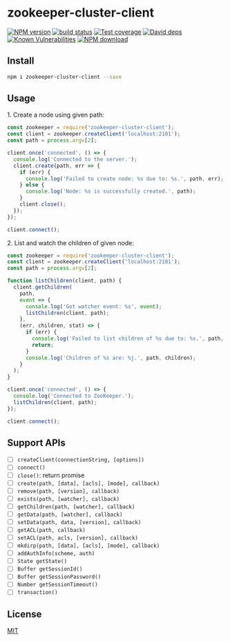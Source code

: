 # zookeeper-cluster-client

[![NPM version][npm-image]][npm-url]
[![build status][travis-image]][travis-url]
[![Test coverage][codecov-image]][codecov-url]
[![David deps][david-image]][david-url]
[![Known Vulnerabilities][snyk-image]][snyk-url]
[![NPM download][download-image]][download-url]

[npm-image]: https://img.shields.io/npm/v/zookeeper-cluster-client.svg?style=flat-square
[npm-url]: https://npmjs.org/package/zookeeper-cluster-client
[travis-image]: https://img.shields.io/travis/node-modules/zookeeper-cluster-client.svg?style=flat-square
[travis-url]: https://travis-ci.org/node-modules/zookeeper-cluster-client
[codecov-image]: https://codecov.io/gh/node-modules/zookeeper-cluster-client/branch/master/graph/badge.svg
[codecov-url]: https://codecov.io/gh/node-modules/zookeeper-cluster-client
[david-image]: https://img.shields.io/david/node-modules/zookeeper-cluster-client.svg?style=flat-square
[david-url]: https://david-dm.org/node-modules/zookeeper-cluster-client
[snyk-image]: https://snyk.io/test/npm/zookeeper-cluster-client/badge.svg?style=flat-square
[snyk-url]: https://snyk.io/test/npm/zookeeper-cluster-client
[download-image]: https://img.shields.io/npm/dm/zookeeper-cluster-client.svg?style=flat-square
[download-url]: https://npmjs.org/package/zookeeper-cluster-client

## Install

```bash
npm i zookeeper-cluster-client --save
```

## Usage

1\. Create a node using given path:

```js
const zookeeper = require('zookeeper-cluster-client');
const client = zookeeper.createClient('localhost:2181');
const path = process.argv[2];

client.once('connected', () => {
  console.log('Connected to the server.');
  client.create(path, err => {
    if (err) {
      console.log('Failed to create node: %s due to: %s.', path, err);
    } else {
      console.log('Node: %s is successfully created.', path);
    }
    client.close();
  });
});

client.connect();
```

2\. List and watch the children of given node:

```js
const zookeeper = require('zookeeper-cluster-client');
const client = zookeeper.createClient('localhost:2181');
const path = process.argv[2];

function listChildren(client, path) {
  client.getChildren(
    path,
    event => {
      console.log('Got watcher event: %s', event);
      listChildren(client, path);
    },
    (err, children, stat) => {
      if (err) {
        console.log('Failed to list children of %s due to: %s.', path, err);
        return;
      }
      console.log('Children of %s are: %j.', path, children);
    }
  );
}

client.once('connected', () => {
  console.log('Connected to ZooKeeper.');
  listChildren(client, path);
});

client.connect();
```

## Support APIs

- [ ] `createClient(connectionString, [options])`
- [ ] `connect()`
- [ ] `close()`: return promise
- [ ] `create(path, [data], [acls], [mode], callback)`
- [ ] `remove(path, [version], callback)`
- [ ] `exists(path, [watcher], callback)`
- [ ] `getChildren(path, [watcher], callback)`
- [ ] `getData(path, [watcher], callback)`
- [ ] `setData(path, data, [version], callback)`
- [ ] `getACL(path, callback)`
- [ ] `setACL(path, acls, [version], callback)`
- [ ] `mkdirp(path, [data], [acls], [mode], callback)`
- [ ] `addAuthInfo(scheme, auth)`
- [ ] `State getState()`
- [ ] `Buffer getSessionId()`
- [ ] `Buffer getSessionPassword()`
- [ ] `Number getSessionTimeout()`
- [ ] `transaction()`

## License

[MIT](LICENSE.txt)

